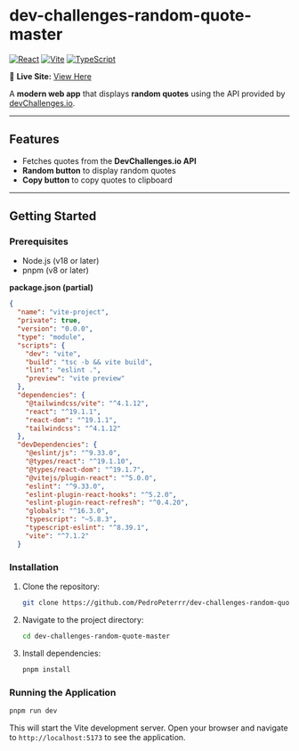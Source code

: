 # dev-challenges-random-quote-master
[![React](https://img.shields.io/badge/react-%2320232a.svg?style=for-the-badge&logo=react&logoColor=%2361DAFB)](https://reactjs.org/)
[![Vite](https://img.shields.io/badge/vite-%23646CFF.svg?style=for-the-badge&logo=vite&logoColor=white)](https://vitejs.dev/)
[![TypeScript](https://img.shields.io/badge/TypeScript-%23007ACC.svg?style=for-the-badge&logo=typescript&logoColor=white)](https://www.w3schools.com/typescript/index.php)

🔗 **Live Site:** [View Here](https://dev-challenges-random-quote-master.vercel.app)

A **modern web app** that displays **random quotes** using the API provided by [devChallenges.io](https://devchallenges.io/).  

---

## Features

- Fetches quotes from the **DevChallenges.io API**  
- **Random button** to display random quotes  
- **Copy button** to copy quotes to clipboard  

---

## Getting Started

### Prerequisites

- Node.js (v18 or later)
- pnpm (v8 or later)

**package.json (partial)**

```json
{
  "name": "vite-project",
  "private": true,
  "version": "0.0.0",
  "type": "module",
  "scripts": {
    "dev": "vite",
    "build": "tsc -b && vite build",
    "lint": "eslint .",
    "preview": "vite preview"
  },
  "dependencies": {
    "@tailwindcss/vite": "^4.1.12",
    "react": "^19.1.1",
    "react-dom": "^19.1.1",
    "tailwindcss": "^4.1.12"
  },
  "devDependencies": {
    "@eslint/js": "^9.33.0",
    "@types/react": "^19.1.10",
    "@types/react-dom": "^19.1.7",
    "@vitejs/plugin-react": "^5.0.0",
    "eslint": "^9.33.0",
    "eslint-plugin-react-hooks": "^5.2.0",
    "eslint-plugin-react-refresh": "^0.4.20",
    "globals": "^16.3.0",
    "typescript": "~5.8.3",
    "typescript-eslint": "^8.39.1",
    "vite": "^7.1.2"
  }
```
### Installation

1. Clone the repository:
   ```bash
   git clone https://github.com/PedroPeterrr/dev-challenges-random-quote-master.git
   ```
2. Navigate to the project directory:
   ```bash
   cd dev-challenges-random-quote-master
   ```
3. Install dependencies:
   ```bash
   pnpm install
   ```

### Running the Application

```bash
pnpm run dev
```
This will start the Vite development server. Open your browser and navigate to `http://localhost:5173` to see the application.
